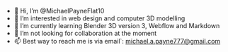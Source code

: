 - 👋 Hi, I’m @MichaelPayneFlat10
- 👀 I’m interested in web design and computer 3D modelling
- 🌱 I’m currently learning Blender 3D version 3, Webflow and Markdown
- 💞️ I’m not looking for collaboration at the moment
- 📫 Best way to reach me is via email`: michael.a.payne777@gmail.com

<!---
MichaelPayneFlat10/MichaelPayneFlat10 is a ✨ special ✨ repository because its `README.md` (this file) appears on your GitHub profile.
You can click the Preview link to take a look at your changes.
--->
